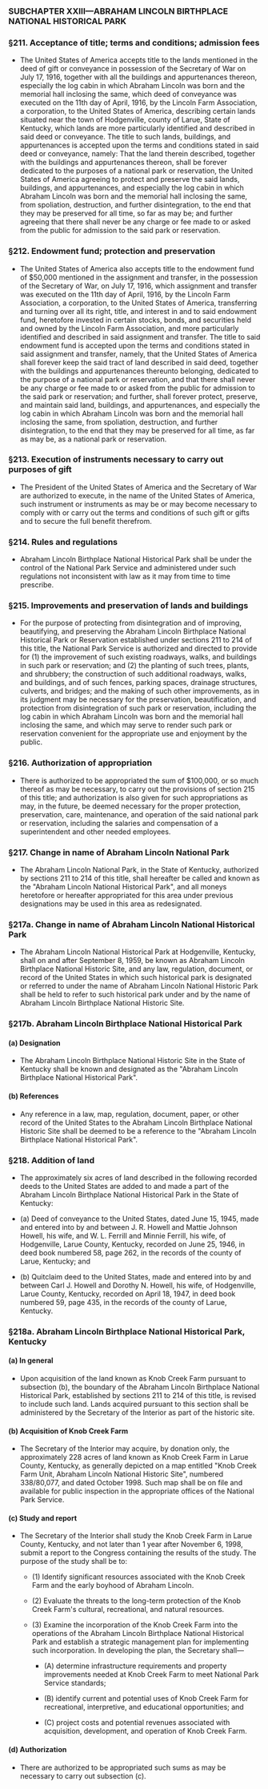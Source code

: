### SUBCHAPTER XXIII—ABRAHAM LINCOLN BIRTHPLACE NATIONAL HISTORICAL PARK

### §211. Acceptance of title; terms and conditions; admission fees
* The United States of America accepts title to the lands mentioned in the deed of gift or conveyance in possession of the Secretary of War on July 17, 1916, together with all the buildings and appurtenances thereon, especially the log cabin in which Abraham Lincoln was born and the memorial hall inclosing the same, which deed of conveyance was executed on the 11th day of April, 1916, by the Lincoln Farm Association, a corporation, to the United States of America, describing certain lands situated near the town of Hodgenville, county of Larue, State of Kentucky, which lands are more particularly identified and described in said deed or conveyance. The title to such lands, buildings, and appurtenances is accepted upon the terms and conditions stated in said deed or conveyance, namely: That the land therein described, together with the buildings and appurtenances thereon, shall be forever dedicated to the purposes of a national park or reservation, the United States of America agreeing to protect and preserve the said lands, buildings, and appurtenances, and especially the log cabin in which Abraham Lincoln was born and the memorial hall inclosing the same, from spoliation, destruction, and further disintegration, to the end that they may be preserved for all time, so far as may be; and further agreeing that there shall never be any charge or fee made to or asked from the public for admission to the said park or reservation.

### §212. Endowment fund; protection and preservation
* The United States of America also accepts title to the endowment fund of $50,000 mentioned in the assignment and transfer, in the possession of the Secretary of War, on July 17, 1916, which assignment and transfer was executed on the 11th day of April, 1916, by the Lincoln Farm Association, a corporation, to the United States of America, transferring and turning over all its right, title, and interest in and to said endowment fund, heretofore invested in certain stocks, bonds, and securities held and owned by the Lincoln Farm Association, and more particularly identified and described in said assignment and transfer. The title to said endowment fund is accepted upon the terms and conditions stated in said assignment and transfer, namely, that the United States of America shall forever keep the said tract of land described in said deed, together with the buildings and appurtenances thereunto belonging, dedicated to the purpose of a national park or reservation, and that there shall never be any charge or fee made to or asked from the public for admission to the said park or reservation; and further, shall forever protect, preserve, and maintain said land, buildings, and appurtenances, and especially the log cabin in which Abraham Lincoln was born and the memorial hall inclosing the same, from spoliation, destruction, and further disintegration, to the end that they may be preserved for all time, as far as may be, as a national park or reservation.

### §213. Execution of instruments necessary to carry out purposes of gift
* The President of the United States of America and the Secretary of War are authorized to execute, in the name of the United States of America, such instrument or instruments as may be or may become necessary to comply with or carry out the terms and conditions of such gift or gifts and to secure the full benefit therefrom.

### §214. Rules and regulations
* Abraham Lincoln Birthplace National Historical Park shall be under the control of the National Park Service and administered under such regulations not inconsistent with law as it may from time to time prescribe.

### §215. Improvements and preservation of lands and buildings
* For the purpose of protecting from disintegration and of improving, beautifying, and preserving the Abraham Lincoln Birthplace National Historical Park or Reservation established under sections 211 to 214 of this title, the National Park Service is authorized and directed to provide for (1) the improvement of such existing roadways, walks, and buildings in such park or reservation; and (2) the planting of such trees, plants, and shrubbery; the construction of such additional roadways, walks, and buildings, and of such fences, parking spaces, drainage structures, culverts, and bridges; and the making of such other improvements, as in its judgment may be necessary for the preservation, beautification, and protection from disintegration of such park or reservation, including the log cabin in which Abraham Lincoln was born and the memorial hall inclosing the same, and which may serve to render such park or reservation convenient for the appropriate use and enjoyment by the public.

### §216. Authorization of appropriation
* There is authorized to be appropriated the sum of $100,000, or so much thereof as may be necessary, to carry out the provisions of section 215 of this title; and authorization is also given for such appropriations as may, in the future, be deemed necessary for the proper protection, preservation, care, maintenance, and operation of the said national park or reservation, including the salaries and compensation of a superintendent and other needed employees.

### §217. Change in name of Abraham Lincoln National Park
* The Abraham Lincoln National Park, in the State of Kentucky, authorized by sections 211 to 214 of this title, shall hereafter be called and known as the "Abraham Lincoln National Historical Park", and all moneys heretofore or hereafter appropriated for this area under previous designations may be used in this area as redesignated.

### §217a. Change in name of Abraham Lincoln National Historical Park
* The Abraham Lincoln National Historical Park at Hodgenville, Kentucky, shall on and after September 8, 1959, be known as Abraham Lincoln Birthplace National Historic Site, and any law, regulation, document, or record of the United States in which such historical park is designated or referred to under the name of Abraham Lincoln National Historic Park shall be held to refer to such historical park under and by the name of Abraham Lincoln Birthplace National Historic Site.

### §217b. Abraham Lincoln Birthplace National Historical Park
#### (a) Designation
* The Abraham Lincoln Birthplace National Historic Site in the State of Kentucky shall be known and designated as the "Abraham Lincoln Birthplace National Historical Park".

#### (b) References
* Any reference in a law, map, regulation, document, paper, or other record of the United States to the Abraham Lincoln Birthplace National Historic Site shall be deemed to be a reference to the "Abraham Lincoln Birthplace National Historical Park".

### §218. Addition of land
* The approximately six acres of land described in the following recorded deeds to the United States are added to and made a part of the Abraham Lincoln Birthplace National Historical Park in the State of Kentucky:

* (a) Deed of conveyance to the United States, dated June 15, 1945, made and entered into by and between J. R. Howell and Mattie Johnson Howell, his wife, and W. L. Ferrill and Minnie Ferrill, his wife, of Hodgenville, Larue County, Kentucky, recorded on June 25, 1946, in deed book numbered 58, page 262, in the records of the county of Larue, Kentucky; and

* (b) Quitclaim deed to the United States, made and entered into by and between Carl J. Howell and Dorothy N. Howell, his wife, of Hodgenville, Larue County, Kentucky, recorded on April 18, 1947, in deed book numbered 59, page 435, in the records of the county of Larue, Kentucky.

### §218a. Abraham Lincoln Birthplace National Historical Park, Kentucky
#### (a) In general
* Upon acquisition of the land known as Knob Creek Farm pursuant to subsection (b), the boundary of the Abraham Lincoln Birthplace National Historical Park, established by sections 211 to 214 of this title, is revised to include such land. Lands acquired pursuant to this section shall be administered by the Secretary of the Interior as part of the historic site.

#### (b) Acquisition of Knob Creek Farm
* The Secretary of the Interior may acquire, by donation only, the approximately 228 acres of land known as Knob Creek Farm in Larue County, Kentucky, as generally depicted on a map entitled "Knob Creek Farm Unit, Abraham Lincoln National Historic Site", numbered 338/80,077, and dated October 1998. Such map shall be on file and available for public inspection in the appropriate offices of the National Park Service.

#### (c) Study and report
* The Secretary of the Interior shall study the Knob Creek Farm in Larue County, Kentucky, and not later than 1 year after November 6, 1998, submit a report to the Congress containing the results of the study. The purpose of the study shall be to:

  * (1) Identify significant resources associated with the Knob Creek Farm and the early boyhood of Abraham Lincoln.

  * (2) Evaluate the threats to the long-term protection of the Knob Creek Farm's cultural, recreational, and natural resources.

  * (3) Examine the incorporation of the Knob Creek Farm into the operations of the Abraham Lincoln Birthplace National Historical Park and establish a strategic management plan for implementing such incorporation. In developing the plan, the Secretary shall—

    * (A) determine infrastructure requirements and property improvements needed at Knob Creek Farm to meet National Park Service standards;

    * (B) identify current and potential uses of Knob Creek Farm for recreational, interpretive, and educational opportunities; and

    * (C) project costs and potential revenues associated with acquisition, development, and operation of Knob Creek Farm.

#### (d) Authorization
* There are authorized to be appropriated such sums as may be necessary to carry out subsection (c).